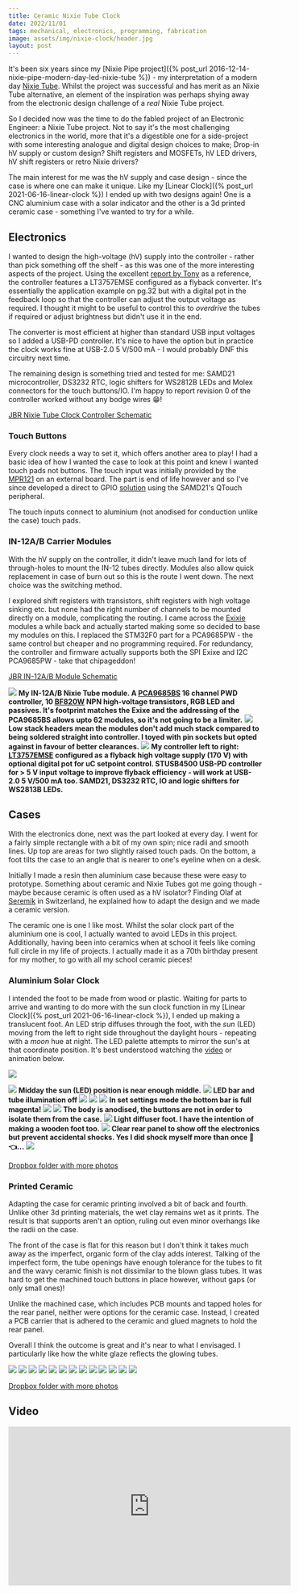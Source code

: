 ```yaml
---
title: Ceramic Nixie Tube Clock
date: 2022/11/01
tags: mechanical, electronics, programming, fabrication
image: assets/img/nixie-clock/header.jpg
layout: post
---
```


It's been six years since my [Nixie Pipe project]({% post_url 2016-12-14-nixie-pipe-modern-day-led-nixie-tube %}) - my interpretation of a modern day [Nixie Tube](https://en.wikipedia.org/wiki/Nixie_tube). Whilst the project was successful and has merit as an Nixie Tube alternative, an element of the inspiration was perhaps shying away from the electronic design challenge of a _real_ Nixie Tube project.

So I decided now was the time to do the fabled project of an Electronic Engineer: a Nixie Tube project. Not to say it's the most challenging electronics in the world, more that it's a digestible one for a side-project with some interesting analogue and digital design choices to make; Drop-in hV supply or custom design? Shift registers and MOSFETs, hV LED drivers, hV shift registers or retro Nixie drivers?

The main interest for me was the hV supply and case design - since the case is where one can make it unique. Like my [Linear Clock]({% post_url 2021-06-16-linear-clock %}) I ended up with two designs again! One is a CNC aluminium case with a solar indicator and the other is a 3d printed ceramic case - something I've wanted to try for a while.

## Electronics

I wanted to design the high-voltage (hV) supply into the controller - rather than pick something off the shelf - as this was one of the more interesting aspects of the project. Using the excellent [report by Tony](https://hackaday.io/project/162301-high-voltage-nixie-power-supply) as a reference, the controller features a LT3757EMSE configured as a flyback converter. It's essentially the application example on pg.32 but with a digital pot in the feedback loop so that the controller can adjust the output voltage as required. I thought it might to be useful to control this to _overdrive_ the tubes if required or adjust brightness but didn't use it in the end.

The converter is most efficient at higher than standard USB input voltages so I added a USB-PD controller. It's nice to have the option but in practice the clock works fine at USB-2.0 5 V/500 mA - I would probably DNF this circuitry next time.

The remaining design is something tried and tested for me: SAMD21 microcontroller, DS3232 RTC, logic shifters for WS2812B LEDs and Molex connectors for the touch buttons/IO. I'm happy to report revision 0 of the controller worked without any bodge wires 😁!

[JBR Nixie Tube Clock Controller Schematic](/assets/jbr-nixie-in-12-clock-r1.pdf)

### Touch Buttons

Every clock needs a way to set it, which offers another area to play! I had a basic idea of how I wanted the case to look at this point and knew I wanted touch pads not buttons. The touch input was initially provided by the [MPR121](https://www.nxp.com/docs/en/data-sheet/MPR121.pdf) on an external board. The part is end of life however and so I've since developed a direct to GPIO [solution](https://github.com/tuna-f1sh/RBD_QTouchButton) using the SAMD21's QTouch peripheral.

The touch inputs connect to aluminium (not anodised for conduction unlike the case) touch pads.

### IN-12A/B Carrier Modules

With the hV supply on the controller, it didn't leave much land for lots of through-holes to mount the IN-12 tubes directly. Modules also allow quick replacement in case of burn out so this is the route I went down. The next choice was the switching method.

I explored shift registers with transistors, shift registers with high voltage sinking etc. but none had the right number of channels to be mounted directly on a module, complicating the routing. I came across the [Exixie](https://github.com/dekuNukem/exixe) modules a while back and actually started making some so decided to base my modules on this. I replaced the STM32F0 part for a PCA9685PW - the same control but cheaper and no programming required. For redundancy, the controller and firmware actually supports both the SPI Exixe and I2C PCA9685PW - take that chipageddon!

[JBR IN-12A/B Module Schematic](/assets/jbr-in-12-module-r0.pdf)

![](/assets/img/nixie-clock/hardware/DSC_0360.jpg)
__My IN-12A/B Nixie Tube module. A [PCA9685BS](https://www.nxp.com/docs/en/data-sheet/PCA9685.pdf) 16 channel PWD controller, 10 [BF820W](https://assets.nexperia.com/documents/data-sheet/BF820W.pdf) NPN high-voltage transistors, RGB LED and passives. It's footprint matches the Exixe and the addressing of the PCA9685BS allows upto 62 modules, so it's not going to be a limiter.__
![](/assets/img/nixie-clock/hardware/DSC_0355.jpg)
__Low stack headers mean the modules don't add much stack compared to being soldered straight into controller. I toyed with pin sockets but opted against in favour of better clearances.__
![](/assets/img/nixie-clock/hardware/DSC_0334.jpg)
__My controller left to right: [LT3757EMSE](https://www.analog.com/media/en/technical-documentation/data-sheets/lt3757-3757a.pdf) configured as a flyback high voltage supply (170 V) with optional digital pot for uC setpoint control. STUSB4500 USB-PD controller for > 5 V input voltage to improve flyback efficiency - will work at USB-2.0 5 V/500 mA too. SAMD21, DS3232 RTC, IO and logic shifters for WS2813B LEDs.__

## Cases

With the electronics done, next was the part looked at every day. I went for a fairly simple rectangle with a bit of my own spin; nice radii and smooth lines. Up top are areas for two slightly raised touch pads. On the bottom, a foot tilts the case to an angle that is nearer to one's eyeline when on a desk.

Initially I made a resin then aluminium case because these were easy to prototype. Something about ceramic and Nixie Tubes got me going though - maybe because ceramic is often used as a hV isolator? Finding Olaf at [Seremik](https://seremik.ch/?lang=en) in Switzerland, he explained how to adapt the design and we made a ceramic version.

The ceramic one is one I like most. Whilst the solar clock part of the aluminium one is cool, I actually wanted to avoid LEDs in this project. Additionally, having been into ceramics when at school it feels like coming full circle in my life of projects. I actually made it as a 70th birthday present for my mother, to go with all my school ceramic pieces!

### Aluminium Solar Clock

I intended the foot to be made from wood or plastic. Waiting for parts to arrive and wanting to do more with the sun clock function in my [Linear Clock]({% post_url 2021-06-16-linear-clock %}), I ended up making a translucent foot. An LED strip diffuses through the foot, with the _sun_ (LED) moving from the left to right side throughout the daylight hours - repeating with a _moon_ hue at night. The LED palette attempts to mirror the sun's at that coordinate position. It's best understood watching the [video](https://youtu.be/eiXbshH5SjY?t=108) or animation below.

<div class="box">
    <img src="/assets/img/nixie-clock/nixie-clock-solar.gif"/>
</div>

![](/assets/img/nixie-clock/aluminium/DSC_0501.jpg)
__Midday the sun (LED) position is near enough middle.__
![](/assets/img/nixie-clock/aluminium/DSC_0496.jpg)
__LED bar and tube illumination off__
![](/assets/img/nixie-clock/aluminium/DSC_0449.jpg)
![](/assets/img/nixie-clock/aluminium/DSC_0309.jpg)
![](/assets/img/nixie-clock/aluminium/DSC_0317.jpg)
__In set settings mode the bottom bar is full magenta!__
![](/assets/img/nixie-clock/aluminium/DSC_0391.jpg)
![](/assets/img/nixie-clock/aluminium/DSC_0388.jpg)
__The body is anodised, the buttons are not in order to isolate them from the case.__
![](/assets/img/nixie-clock/aluminium/DSC_0387.jpg)
__Light diffuser foot. I have the intention of making a wooden foot too.__
![](/assets/img/nixie-clock/aluminium/DSC_0382.jpg)
__Clear rear panel to show off the electronics but prevent accidental shocks. Yes I did shock myself more than once 🤦👈...__
![](/assets/img/nixie-clock/aluminium/DSC_0381.jpg)

[Dropbox folder with more photos](https://www.dropbox.com/sh/c0p42ch8rv73797/AACrwQgwomrfLwGUCbuhZ-fXa?dl=0)

### Printed Ceramic

Adapting the case for ceramic printing involved a bit of back and fourth. Unlike other 3d printing materials, the wet clay remains wet as it prints. The result is that supports aren't an option, ruling out even minor overhangs like the radii on the case.

The front of the case is flat for this reason but I don't think it takes much away as the imperfect, organic form of the clay adds interest. Talking of the imperfect form, the tube openings have enough tolerance for the tubes to fit and the wavy ceramic finish is not dissimilar to the blown glass tubes. It was hard to get the machined touch buttons in place however, without gaps (or only small ones)!

Unlike the machined case, which includes PCB mounts and tapped holes for the rear panel, neither were options for the ceramic case. Instead, I created a PCB carrier that is adhered to the ceramic and glued magnets to hold the rear panel.

Overall I think the outcome is great and it's near to what I envisaged. I particularly like how the white glaze reflects the glowing tubes.

![](/assets/img/nixie-clock/ceramic/DSC_0520.jpg)
![](/assets/img/nixie-clock/ceramic/DSC_0512.jpg)
![](/assets/img/nixie-clock/ceramic/DSC_0491.jpg)
![](/assets/img/nixie-clock/ceramic/DSC_0423.jpg)
![](/assets/img/nixie-clock/ceramic/DSC_0419.jpg)
![](/assets/img/nixie-clock/ceramic/DSC_0413.jpg)
![](/assets/img/nixie-clock/ceramic/DSC_0410.jpg)
![](/assets/img/nixie-clock/ceramic/DSC_0402.jpg)
![](/assets/img/nixie-clock/ceramic/DSC_0394.jpg)
![](/assets/img/nixie-clock/ceramic/DSC_0376.jpg)
![](/assets/img/nixie-clock/ceramic/DSC_0374.jpg)
![](/assets/img/nixie-clock/ceramic/DSC_0368.jpg)
![](/assets/img/nixie-clock/ceramic/DSC_0349.jpg)

[Dropbox folder with more photos](https://www.dropbox.com/sh/c0p42ch8rv73797/AACrwQgwomrfLwGUCbuhZ-fXa?dl=0)

## Video

<div class="box">
    <iframe width="560" height="315" src="https://www.youtube.com/embed/eiXbshH5SjY" frameborder="0" allow="accelerometer; autoplay; clipboard-write; encrypted-media; gyroscope; picture-in-picture" allowfullscreen></iframe>
</div>
